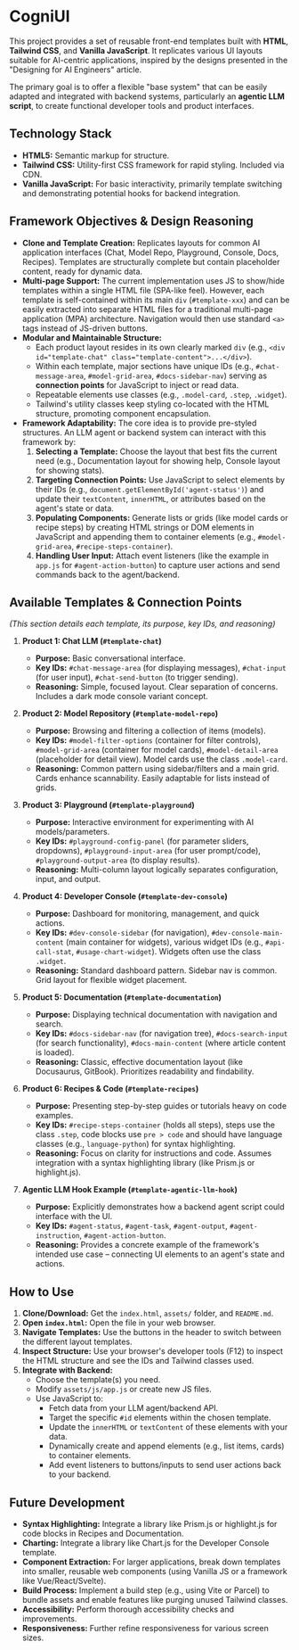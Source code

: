 # CogniUI

This project provides a set of reusable front-end templates built with **HTML**, **Tailwind CSS**, and **Vanilla JavaScript**. It replicates various UI layouts suitable for AI-centric applications, inspired by the designs presented in the "Designing for AI Engineers" article.

The primary goal is to offer a flexible "base system" that can be easily adapted and integrated with backend systems, particularly an **agentic LLM script**, to create functional developer tools and product interfaces.

## Technology Stack

*   **HTML5:** Semantic markup for structure.
*   **Tailwind CSS:** Utility-first CSS framework for rapid styling. Included via CDN.
*   **Vanilla JavaScript:** For basic interactivity, primarily template switching and demonstrating potential hooks for backend integration.

## Framework Objectives & Design Reasoning

*   **Clone and Template Creation:** Replicates layouts for common AI application interfaces (Chat, Model Repo, Playground, Console, Docs, Recipes). Templates are structurally complete but contain placeholder content, ready for dynamic data.
*   **Multi-page Support:** The current implementation uses JS to show/hide templates within a single HTML file (SPA-like feel). However, each template is self-contained within its main `div` (`#template-xxx`) and can be easily extracted into separate HTML files for a traditional multi-page application (MPA) architecture. Navigation would then use standard `<a>` tags instead of JS-driven buttons.
*   **Modular and Maintainable Structure:**
    *   Each product layout resides in its own clearly marked `div` (e.g., `<div id="template-chat" class="template-content">...</div>`).
    *   Within each template, major sections have unique IDs (e.g., `#chat-message-area`, `#model-grid-area`, `#docs-sidebar-nav`) serving as **connection points** for JavaScript to inject or read data.
    *   Repeatable elements use classes (e.g., `.model-card`, `.step`, `.widget`).
    *   Tailwind's utility classes keep styling co-located with the HTML structure, promoting component encapsulation.
*   **Framework Adaptability:** The core idea is to provide pre-styled structures. An LLM agent or backend system can interact with this framework by:
    1.  **Selecting a Template:** Choose the layout that best fits the current need (e.g., Documentation layout for showing help, Console layout for showing stats).
    2.  **Targeting Connection Points:** Use JavaScript to select elements by their IDs (e.g., `document.getElementById('agent-status')`) and update their `textContent`, `innerHTML`, or attributes based on the agent's state or data.
    3.  **Populating Components:** Generate lists or grids (like model cards or recipe steps) by creating HTML strings or DOM elements in JavaScript and appending them to container elements (e.g., `#model-grid-area`, `#recipe-steps-container`).
    4.  **Handling User Input:** Attach event listeners (like the example in `app.js` for `#agent-action-button`) to capture user actions and send commands back to the agent/backend.

## Available Templates & Connection Points

*(This section details each template, its purpose, key IDs, and reasoning)*

1.  **Product 1: Chat LLM (`#template-chat`)**
    *   **Purpose:** Basic conversational interface.
    *   **Key IDs:** `#chat-message-area` (for displaying messages), `#chat-input` (for user input), `#chat-send-button` (to trigger sending).
    *   **Reasoning:** Simple, focused layout. Clear separation of concerns. Includes a dark mode console variant concept.

2.  **Product 2: Model Repository (`#template-model-repo`)**
    *   **Purpose:** Browsing and filtering a collection of items (models).
    *   **Key IDs:** `#model-filter-options` (container for filter controls), `#model-grid-area` (container for model cards), `#model-detail-area` (placeholder for detail view). Model cards use the class `.model-card`.
    *   **Reasoning:** Common pattern using sidebar/filters and a main grid. Cards enhance scannability. Easily adaptable for lists instead of grids.

3.  **Product 3: Playground (`#template-playground`)**
    *   **Purpose:** Interactive environment for experimenting with AI models/parameters.
    *   **Key IDs:** `#playground-config-panel` (for parameter sliders, dropdowns), `#playground-input-area` (for user prompt/code), `#playground-output-area` (to display results).
    *   **Reasoning:** Multi-column layout logically separates configuration, input, and output.

4.  **Product 4: Developer Console (`#template-dev-console`)**
    *   **Purpose:** Dashboard for monitoring, management, and quick actions.
    *   **Key IDs:** `#dev-console-sidebar` (for navigation), `#dev-console-main-content` (main container for widgets), various widget IDs (e.g., `#api-call-stat`, `#usage-chart-widget`). Widgets often use the class `.widget`.
    *   **Reasoning:** Standard dashboard pattern. Sidebar nav is common. Grid layout for flexible widget placement.

5.  **Product 5: Documentation (`#template-documentation`)**
    *   **Purpose:** Displaying technical documentation with navigation and search.
    *   **Key IDs:** `#docs-sidebar-nav` (for navigation tree), `#docs-search-input` (for search functionality), `#docs-main-content` (where article content is loaded).
    *   **Reasoning:** Classic, effective documentation layout (like Docusaurus, GitBook). Prioritizes readability and findability.

6.  **Product 6: Recipes & Code (`#template-recipes`)**
    *   **Purpose:** Presenting step-by-step guides or tutorials heavy on code examples.
    *   **Key IDs:** `#recipe-steps-container` (holds all steps), steps use the class `.step`, code blocks use `pre > code` and should have language classes (e.g., `language-python`) for syntax highlighting.
    *   **Reasoning:** Focus on clarity for instructions and code. Assumes integration with a syntax highlighting library (like Prism.js or highlight.js).

7.  **Agentic LLM Hook Example (`#template-agentic-llm-hook`)**
    *   **Purpose:** Explicitly demonstrates how a backend agent script could interface with the UI.
    *   **Key IDs:** `#agent-status`, `#agent-task`, `#agent-output`, `#agent-instruction`, `#agent-action-button`.
    *   **Reasoning:** Provides a concrete example of the framework's intended use case – connecting UI elements to an agent's state and actions.

## How to Use

1.  **Clone/Download:** Get the `index.html`, `assets/` folder, and `README.md`.
2.  **Open `index.html`:** Open the file in your web browser.
3.  **Navigate Templates:** Use the buttons in the header to switch between the different layout templates.
4.  **Inspect Structure:** Use your browser's developer tools (F12) to inspect the HTML structure and see the IDs and Tailwind classes used.
5.  **Integrate with Backend:**
    *   Choose the template(s) you need.
    *   Modify `assets/js/app.js` or create new JS files.
    *   Use JavaScript to:
        *   Fetch data from your LLM agent/backend API.
        *   Target the specific `#id` elements within the chosen template.
        *   Update the `innerHTML` or `textContent` of these elements with your data.
        *   Dynamically create and append elements (e.g., list items, cards) to container elements.
        *   Add event listeners to buttons/inputs to send user actions back to your backend.

## Future Development

*   **Syntax Highlighting:** Integrate a library like Prism.js or highlight.js for code blocks in Recipes and Documentation.
*   **Charting:** Integrate a library like Chart.js for the Developer Console template.
*   **Component Extraction:** For larger applications, break down templates into smaller, reusable web components (using Vanilla JS or a framework like Vue/React/Svelte).
*   **Build Process:** Implement a build step (e.g., using Vite or Parcel) to bundle assets and enable features like purging unused Tailwind classes.
*   **Accessibility:** Perform thorough accessibility checks and improvements.
*   **Responsiveness:** Further refine responsiveness for various screen sizes.
